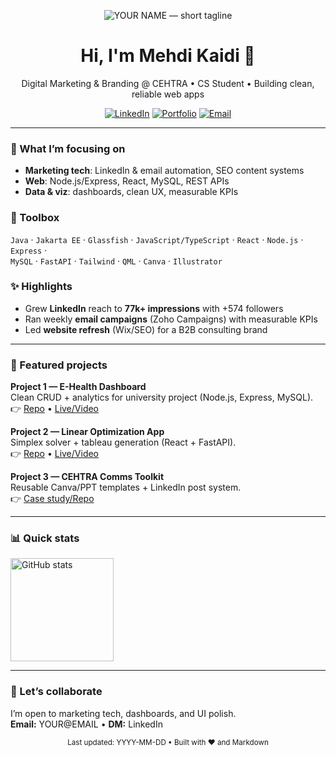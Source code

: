<!-- HEADER (banner that switches for dark/light) -->
<p align="center">
  <picture>
    <source media="(prefers-color-scheme: dark)" srcset="assets/banner-dark.png">
    <img alt="YOUR NAME — short tagline" src="assets/banner-light.png">
  </picture>
</p>

<h1 align="center">Hi, I'm Mehdi Kaidi 👋</h1>

<p align="center">
  Digital Marketing & Branding @ CEHTRA • CS Student • Building clean, reliable web apps
</p>

<p align="center">
  <a href="LINKEDIN_URL"><img alt="LinkedIn" src="https://img.shields.io/badge/LinkedIn-0A66C2?logo=linkedin&logoColor=white"></a>
  <a href="PORTFOLIO_URL"><img alt="Portfolio" src="https://img.shields.io/badge/Portfolio-121212?logo=vercel&logoColor=white"></a>
  <a href="MAILTO:YOUR@EMAIL"><img alt="Email" src="https://img.shields.io/badge/Email-4A90E2?logo=gmail&logoColor=white"></a>
</p>

---

### 🚀 What I’m focusing on
- **Marketing tech**: LinkedIn & email automation, SEO content systems  
- **Web**: Node.js/Express, React, MySQL, REST APIs  
- **Data & viz**: dashboards, clean UX, measurable KPIs

### 🧰 Toolbox
`Java` · `Jakarta EE` · `Glassfish` · `JavaScript/TypeScript` · `React` · `Node.js` · `Express` ·  
`MySQL` · `FastAPI` · `Tailwind` · `QML` · `Canva` · `Illustrator`

### ✨ Highlights
- Grew **LinkedIn** reach to **77k+ impressions** with +574 followers  
- Ran weekly **email campaigns** (Zoho Campaigns) with measurable KPIs  
- Led **website refresh** (Wix/SEO) for a B2B consulting brand

---

### 🧩 Featured projects
**Project 1 — E-Health Dashboard**  
Clean CRUD + analytics for university project (Node.js, Express, MySQL).  
👉 [Repo](REPO_LINK) • [Live/Video](LIVE_OR_DEMO_LINK)

**Project 2 — Linear Optimization App**  
Simplex solver + tableau generation (React + FastAPI).  
👉 [Repo](REPO_LINK) • [Live/Video](LIVE_OR_DEMO_LINK)

**Project 3 — CEHTRA Comms Toolkit**  
Reusable Canva/PPT templates + LinkedIn post system.  
👉 [Case study/Repo](LINK)

---

### 📊 Quick stats
<a href="https://github.com/mehdika21">
  <img alt="GitHub stats" height="165" src="https://github-readme-stats.vercel.app/api?username=mehdika21&show_icons=true&hide_title=true&hide_rank=true&include_all_commits=true&custom_title=Stats&hide=contribs&card_width=400" />
</a>

---

### 🤝 Let’s collaborate
I’m open to marketing tech, dashboards, and UI polish.  
**Email:** YOUR@EMAIL • **DM:** LinkedIn

<!-- FOOTER NOTE -->
<p align="center">
  <sub>Last updated: YYYY-MM-DD • Built with ❤️ and Markdown</sub>
</p>
